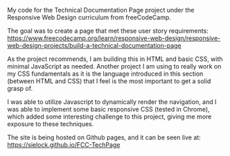 My code for the Technical Documentation Page project under the Responsive Web Design curriculum from freeCodeCamp.

The goal was to create a page that met these user story requirements: https://www.freecodecamp.org/learn/responsive-web-design/responsive-web-design-projects/build-a-technical-documentation-page

As the project recommends, I am building this in HTML and basic CSS, with minimal JavaScript as needed. Another project I am using to really work on my CSS fundamentals as it is the language introduced in this section (between HTML and CSS) that I feel is the most important to get a solid grasp of.

I was able to utilize Javascript to dynamically render the navigation, and I was able to implement some basic responsive CSS (tested in Chrome), which added some interesting challenge to this project, giving me more exposure to these techniques.

The site is being hosted on Github pages, and it can be seen live at: https://sielock.github.io/FCC-TechPage
